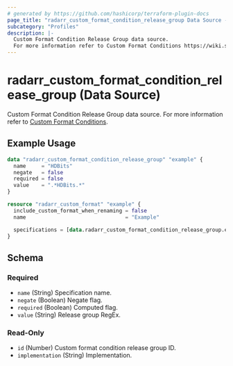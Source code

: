```yaml
---
# generated by https://github.com/hashicorp/terraform-plugin-docs
page_title: "radarr_custom_format_condition_release_group Data Source - Radarr"
subcategory: "Profiles"
description: |-
  Custom Format Condition Release Group data source.
  For more information refer to Custom Format Conditions https://wiki.servarr.com/radarr/settings#conditions.
---
```


# radarr_custom_format_condition_release_group (Data Source)

<!-- subcategory:Profiles -->
 Custom Format Condition Release Group data source.
For more information refer to [Custom Format Conditions](https://wiki.servarr.com/radarr/settings#conditions).

## Example Usage

```terraform
data "radarr_custom_format_condition_release_group" "example" {
  name     = "HDBits"
  negate   = false
  required = false
  value    = ".*HDBits.*"
}

resource "radarr_custom_format" "example" {
  include_custom_format_when_renaming = false
  name                                = "Example"

  specifications = [data.radarr_custom_format_condition_release_group.example]
}
```

<!-- schema generated by tfplugindocs -->
## Schema

### Required

- `name` (String) Specification name.
- `negate` (Boolean) Negate flag.
- `required` (Boolean) Computed flag.
- `value` (String) Release group RegEx.

### Read-Only

- `id` (Number) Custom format condition release group ID.
- `implementation` (String) Implementation.
